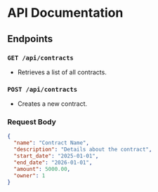 # API Documentation

## Endpoints
### `GET /api/contracts`
- Retrieves a list of all contracts.

### `POST /api/contracts`
- Creates a new contract.

### Request Body
```json
{
  "name": "Contract Name",
  "description": "Details about the contract",
  "start_date": "2025-01-01",
  "end_date": "2026-01-01",
  "amount": 5000.00,
  "owner": 1
}
